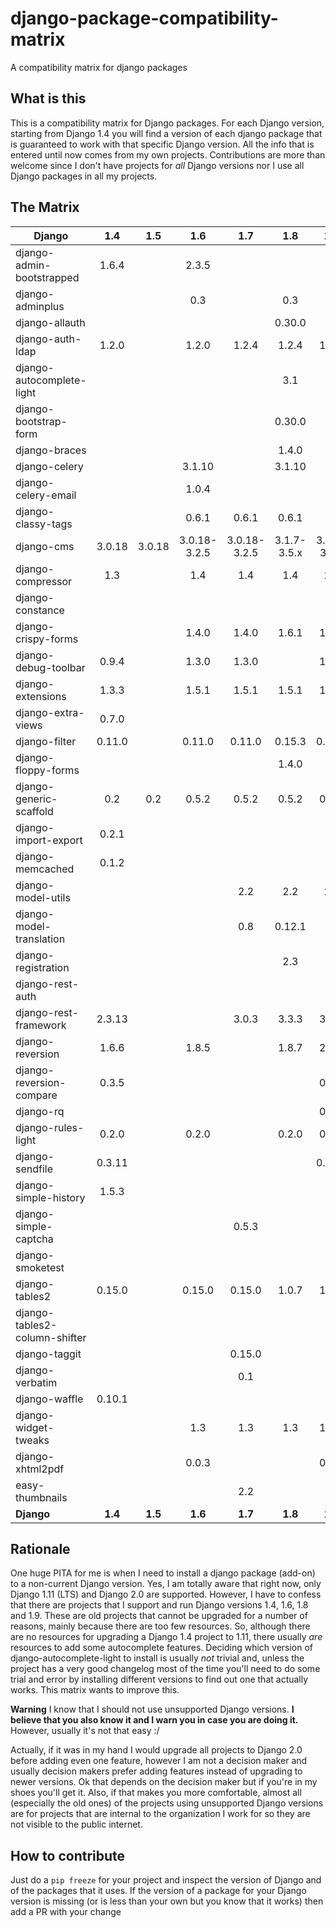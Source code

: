 # django-package-compatibility-matrix
A compatibility matrix for django packages

## What is this

This is a compatibility matrix for Django packages. For each Django version, starting from Django 1.4 you will find a version of each django package that is guaranteed to work with that specific Django version. All the info that is entered until now comes from my own projects. Contributions are more than welcome since I don't have projects for *all* Django versions nor I use all Django packages in all my projects.


## The Matrix

|           Django               | 1.4   | 1.5   | 1.6        | 1.7         | 1.8         | 1.9        | 1.10       | 1.11       | 2.0   | 2.1   |
| -------------------            |:---:  |:---:  |:---:       |:---:        |:---:        |:---:       |:---:       |:---:       |:---:  |:---:  |
| django-admin-bootstrapped      |1.6.4  |       |2.3.5       |             |             |            |            |            |       |       |   
| django-adminplus               |       |       |0.3         |             | 0.3         |            |            |            |       |       |   
| django-allauth                 |       |       |            |             |0.30.0       |            |            |            |       |       |   
| django-auth-ldap               |1.2.0  |       |1.2.0       |1.2.4        |1.2.4        |1.2.8       |            | 1.2.16     |1.3.0  |       |   
| django-autocomplete-light      |       |       |            |             |3.1          |            |            |3.2.10      |       |       |   
| django-bootstrap-form          |       |       |            |             |0.30.0       |            |            |            |       |       |   
| django-braces                  |       |       |            |             |1.4.0        |            |            |            |       |       |   
| django-celery                  |       |       |3.1.10      |             |3.1.10       |            |            |            |       |       |   
| django-celery-email            |       |       |1.0.4       |             |             |            |            |            |       |       |   
| django-classy-tags             |       |       | 0.6.1      |0.6.1        |0.6.1        |            |            |            |       |       |   
| django-cms                     |3.0.18 |3.0.18 |3.0.18-3.2.5|3.0.18-3.2.5 |3.1.7-3.5.x  |3.2.1-3.5.x |3.4.2-3.5.x |3.4.5-3.5.x |       |       |   
| django-compressor              |1.3    |       | 1.4        | 1.4         |1.4          |2.0         |            |  2.2       |2.2    |       |   
| django-constance               |       |       |            |             |             |            |            |2.0.0       |       |       |   
| django-crispy-forms            |       |       | 1.4.0      |1.4.0        |1.6.1        |1.6.1       |            | 1.6.1      |1.7.2  |       |   
| django-debug-toolbar           |0.9.4  |       |1.3.0       |1.3.0        |             |1.6.7       |            |            |       |       |   
| django-extensions              |1.3.3  |       |1.5.1       |1.5.1        |1.5.1        |1.6.7       |            |  1.9.1     |2.0.6  |       |   
| django-extra-views             |0.7.0  |       |            |             |             |            |            |  0.9.0     |       |       |   
| django-filter                  |0.11.0 |       |0.11.0      |0.11.0       |0.15.3       |0.15.3      |            |1.0.4       |1.1.0  |       |   
| django-floppy-forms            |       |       |            |             |1.4.0        |            |            |            |       |       |   
| django-generic-scaffold        | 0.2   | 0.2   | 0.5.2      | 0.5.2       | 0.5.2       | 0.5.2      | 0.5.2      | 0.5.2      |  0.5.2|       |   
| django-import-export           |0.2.1  |       |            |             |             |            |            |            |       |       |   
| django-memcached               |0.1.2  |       |            |             |             |            |            |            |       |       |   
| django-model-utils             |       |       |            |2.2          |  2.2        |2.5         |            |            |       |       |   
| django-model-translation       |       |       |            | 0.8         |0.12.1       |            |            |            |       |       |   
| django-registration            |       |       |            |             |2.3          |            |            |            |       |       |   
| django-rest-auth               |       |       |            |             |             |            |            |            | 0.9.3 |       |   
| django-rest-framework          |2.3.13 |       |            |3.0.3        |3.3.3        |3.3.3       |            | 3.6.4      | 3.7.7 |       |   
| django-reversion               |1.6.6  |       | 1.8.5      |             |1.8.7        |2.0.6       |            |2.0.10      |2.0.13 |       |   
| django-reversion-compare       |0.3.5  |       |            |             |             |0.7.1       |            |            |       |       |   
| django-rq                      |       |       |            |             |             |0.9.2       |            |  0.9.6     |       |       |   
| django-rules-light             | 0.2.0 |       | 0.2.0      |             |0.2.0        |0.2.0       |            |            |       |       |   
| django-sendfile                |0.3.11 |       |            |             |             |0.3.11      |            | 0.3.11     |       |       |   
| django-simple-history          |1.5.3  |       |            |             |             |            |            |            |       |       |   
| django-simple-captcha          |       |       |            |0.5.3        |             |            |            |            |       |       |   
| django-smoketest               |       |       |            |             |             |            |            | 1.1.0      |       |       |   
| django-tables2                 |0.15.0 |       | 0.15.0     |0.15.0       |1.0.7        |1.2.3       |            | 1.21.2     |1.21.2 |       |   
| django-tables2-column-shifter  |       |       |            |             |             |            |            | 0.4.0      |       |       |   
| django-taggit                  |       |       |            |0.15.0       |             |            |            | 0.22.1     |       |       |   
| django-verbatim                |       |       |            | 0.1         |             |            |            |            |       |       |   
| django-waffle                  |0.10.1 |       |            |             |             |            |            |            |       |       |   
| django-widget-tweaks           |       |       | 1.3        |1.3          | 1.3         |1.4.1       |            |1.4.1       |1.4.1  |       |   
| django-xhtml2pdf               |       |       | 0.0.3      |             |             |0.0.3       |            |            |       |       |   
| easy-thumbnails                |       |       |            |  2.2        |             |            |            |            |       |       |   
| **Django**                     |**1.4**|**1.5**|**1.6**     |**1.7**      |**1.8**      |**1.9**     |**1.10**    |**1.11**    |**2.0**|**2.1**|
                  

## Rationale

One huge PITA for me is when I need to install a django package (add-on) to a non-current Django version. Yes, I am totally aware that right now, only Django 1.11 (LTS) and Django 2.0 are supported. However, I have to confess that there are projects that I support and run Django versions 1.4, 1.6, 1.8 and 1.9. These are old projects that cannot be upgraded for a number of reasons, mainly because there are too few resources. So, although there are no resources for upgrading a Django 1.4 project to 1.11, there usually *are* resources to add some autocomplete features. Deciding which version of django-autocomplete-light to install is usually *not* trivial and, unless the project has a very good changelog most of the time you'll need to do some trial and error by installing different versions to find out one that actually works. This matrix wants to improve this.

**Warning** I know that I should not use unsupported Django versions. **I believe that you also know it and I warn you in case you are doing it.** However, usually it's not that easy :/

Actually, if it was in my hand I would upgrade all projects to Django 2.0 before adding even one feature, however I am not a decision maker and usually decision makers prefer adding features instead of upgrading to newer versions. Ok that depends on the decision maker but if you're in my shoes you'll get it. Also, if that makes you more comfortable, almost all (especially the old ones) of the projects using unsupported Django versions are for projects that are internal to the organization I work for so they are not visible to the public internet.



## How to contribute

Just do a ``pip freeze`` for your project and inspect the version of Django and of the packages that it uses. If the version of a package for your Django version is missing (or is less than your own but you know that it works) then add a PR with your change 
